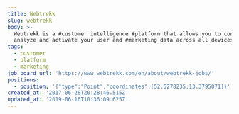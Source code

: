 ```yaml
---
title: Webtrekk
slug: webtrekk
body: >-
  Webtrekk is a #customer intelligence #platform that allows you to connect,
  analyze and activate your user and #marketing data across all devices
tags:
  - customer
  - platform
  - marketing
job_board_url: 'https://www.webtrekk.com/en/about/webtrekk-jobs/'
positions:
  - position: '{"type":"Point","coordinates":[52.5278235,13.3795071]}'
created_at: '2017-06-28T20:28:46.515Z'
updated_at: '2019-06-16T10:36:09.625Z'
---
```


